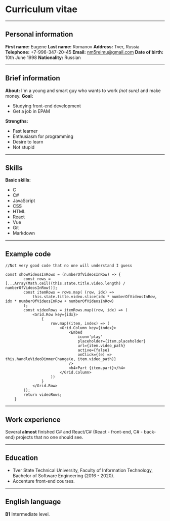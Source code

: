 # **Curriculum vitae**
---
## Personal information
**First name:** Eugene
**Last name:** Romanov
**Address:** Tver, Russia
**Telephone:** +7-996-347-20-45
**Email:** nm5reimu@gmail.com
**Date of birth:** 10th June 1998
**Nationality:** Russian

---

## Brief  information 
**About:** I'm a young and smart guy who wants to work _(not sure)_ and make money.
**Goal:**
  - Studying front-end development
  - Get a job in EPAM

**Strengths:**
  - Fast learner
  - Enthusiasm for programming
  - Desire to learn
  - Not stupid

---

## Skills
**Basic skills:**
  - C
  - C#
  - JavaScript
  - CSS
  - HTML
  - React
  - Vue
  - Git
  - Markdown

---

## Example code

```
//Not very good code that no one will understand I guess

const showVideosInRows = (numberOfVideosInRow) => {        
        const rows = [...Array(Math.ceil((this.state.title.video.length) / numberOfVideosInRow))];
        const itemRows = rows.map( (row, idx) => 
            this.state.title.video.slice(idx * numberOfVideosInRow, idx * numberOfVideosInRow + numberOfVideosInRow)
        );
        const videoRows = itemRows.map((row, idx) => (
            <Grid.Row key={idx}>                    
                {
                    row.map((item, index) => (                        
                        <Grid.Column key={index}>
                            <Embed
                                icon='play'
                                placeholder={item.placeholder}
                                url={item.video_path}
                                active={false}
                                onClick={(e) => this.handleVideoDimmerChange(e, item.video_path)}
                            />
                            <h4>Part {item.part}</h4>
                        </Grid.Column>
                    ))
                }                                     
            </Grid.Row>
        )); 
        return videoRows;
    }  
```

---

## Work experience
Several **almost** finished C# and React/C# (React - front-end, C# - back-end) projects that no one should see. 

---

## Education
   - Tver State Technical University, Faculty of Information Technology, Bachelor of Software Engineering (2016 - 2020).
   - Accenture front-end courses.

---

## English language
**B1** Intermediate level.